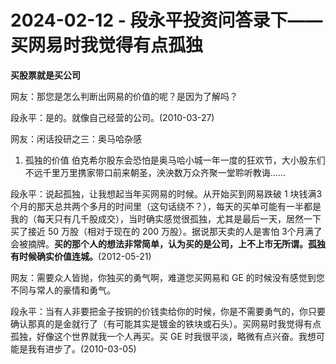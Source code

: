# 2024-02-12 - 段永平投资问答录下——买网易时我觉得有点孤独

**买股票就是买公司**

网友：那您是怎么判断出网易的价值的呢？是因为了解吗？

段永平：是的。就像自己经营的公司。(2010-03-27)

网友：闲话投研之三：奥马哈杂感

1. 孤独的价值 伯克希尔股东会恐怕是奥马哈小城一年一度的狂欢节，大小股东们不远千里万里携家带口前来朝圣，泱泱数万众齐聚一堂聆听教诲……

段永平：说起孤独，让我想起当年买网易的时候。从开始买到网易跌破 1 块钱满3 个月的那天总共两个多月的时间里（这句话绕不？），每天的买单可能有一半都是我的（每天只有几千股成交），当时确实感觉很孤独，尤其是最后一天，居然一下买了接近 50 万股（相对于现在的 200 万股）。据说那天卖的人是害怕 3个月满了会被摘牌。**买的那个人的想法非常简单，认为买的是公司，上不上市无所谓。孤独有时候确实价值连城。**(2012-05-21)

网友：需要众人皆抛，你独买的勇气啊，难道您买网易和 GE 的时候没有感觉到您不同与常人的豪情和勇气。

段永平：当有人非要把金子按铜的价钱卖给你的时候，你是不需要勇气的，你只要确认那真的是金就行了（有可能其实是镀金的铁块或石头）。买网易时我觉得有点孤独，好像这个世界就我一个人再买。买 GE 时我很平淡，略微有点兴奋。我想可能是我有进步了。(2010-03-05)